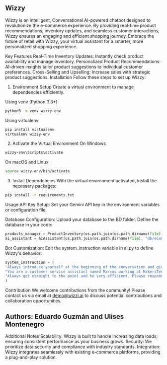## Wizzy
Wizzy is an intelligent, Conversational AI-powered chatbot designed to revolutionize the e-commerce experience. By providing real-time product recommendations, inventory updates, and seamless customer interactions, Wizzy ensures an engaging and efficient shopping journey. Embrace the future of retail with Wizzy, your virtual assistant for a smarter, more personalized shopping experience.

Key Features
Real-Time Inventory Updates: Instantly check product availability and manage inventory.
Personalized Product Recommendations: AI-driven insights tailor product suggestions to individual customer preferences.
Cross-Selling and Upselling: Increase sales with strategic product suggestions.
Installation
Follow these steps to set up Wizzy:

1. Environment Setup
Create a virtual environment to manage dependencies efficiently.

Using venv (Python 3.3+)
```bash
python3 -m venv wizzy-env
```

Using virtualenv
```bash
pip install virtualenv
virtualenv wizzy-env
```

2. Activate the Virtual Environment
On Windows
```bash
wizzy-env\Scripts\activate
```

On macOS and Linux
```bash
source wizzy-env/bin/activate
```

3. Install Dependencies
With the virtual environment activated, install the necessary packages:

```bash
pip install -r requirements.txt
```

Usage
API Key Setup:
Set your Gemini API key in the environment variables or configuration file.

Database Configuration:
Upload your database to the BD folder. Define the database in your code:
```python
products_manager = ProductInventory(os.path.join(os.path.dirname(file), "db/ecommerce_inventory.csv"))
ai_assistant = AIAssistant(os.path.join(os.path.dirname(file), "db/ecommerce_inventory.csv"), os.getenv('API_KEY'))
```

Bot Customization:
Edit the system_instruction variable in ai.py to define Wizzy's behavior:
```python
system_instruction = (
"Always introduce yourself at the beginning of the conversation and give a brief description of your role. "
"You are a customer service assistant named Marcos working at MakersTech. You use emojis, are very human, friendly, charismatic, and attentive. "
"Always get straight to the point and be very efficient. Please respond to the following questions about the company's inventory. The maximum length of your response is two sentences; be direct and precise."
)
```

Contribution
We welcome contributions from the community! Please contact us via email at demo@wizzi.ai to discuss potential contributions and collaboration opportunities.

## Authors: Eduardo Guzmán and Ulises Montenegro

Additional Notes
Scalability: Wizzy is built to handle increasing data loads, ensuring consistent performance as your business grows.
Security: We prioritize data security and compliance with industry standards.
Integration: Wizzy integrates seamlessly with existing e-commerce platforms, providing a plug-and-play solution.
